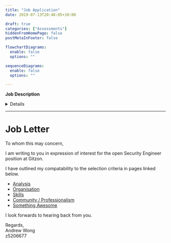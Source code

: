 ```yaml
---
title: "Job Application"
date: 2019-07-13T20:48:05+10:00

draft: true
categories: ["Assessments"]
hiddenFromHomePage: false
postMetaInFooter: false

flowchartDiagrams:
  enable: false
  options: ""

sequenceDiagrams: 
  enable: false
  options: ""

---
```


**Job Description**  

<details>
Gitzon aspires to be an organization that mirrors the diverse and cutting edge audience that our products and technology serve, therefore we believe that in addition to hiring the best talent, a diversity of perspectives, ideas and cultures leads to the creation of the best products and services.

We are a highly accomplished and rapidly expanding global Cybersecurity start-up that requires a professional Security Engineer for our Sydney office, therefore it is a requirement you have exceptional IT and Cybersecurity knowledge, however we acknowledge that technical prowess alone cannot ensure success in our company, we additionally require someone who can collaborate effectively with peers and customers but also provide quality feedback on peers and further critically reflect upon their own work habits to ensure constant improvement and life-long learning.

This role provides the opportunity to work with some of the brightest technical teams in the country and you will work among highly accomplished tech leaders. As our Security Engineer you will be responsible for implementing, protecting and improving security platforms in the production environment, as well as development, quality–assurance and staging environments. You will be expected to research and provide advice on all aspects of Security for our product range as we grow. This will include vulnerability and threat issues, Certification and Security compliance. Further It is also expected that you will publish industry white papers.

Our ideal candidate will have a passion for implementing solutions to complex security problems with a keen understanding of Cyber security challenges and an up-to-date awareness of Cyber security threats. Additionally this semester we are acting upon research from our hiring division that suggest that success at University is correlated with success in the workplace, therefore in this hiring round we are reaching out to and collaborating with final year UNSW Security engineering student in a targeted hiring drive hoping to fill the position mid-year.

The five areas you must address are :

**Your Analytical Ability**: This section assesses your ability to deeply understand ideas and synthesise new and valuable information based on what you have learnt. This can be demonstrated by articulating security concepts and reflecting on them to a sufficient level of depth in your blogs, and in questions and your participation throughout the course.

**Time Management**: You must demonstrate that you are capable of managing your own time and achieving goals in set time periods. While this does not necessarily mean completing 100% of all tasks, it may refer to identifying scheduling issues in advance and planning around them, prioritizing tasks when time is tight and working to cover missed material from class. 

**Skills**: We want to see that you understand security! Are you a security engineer, or a Cyber-Excellence Consultant? In this section, prove to us that you have and have further developed technical understanding, knowledge of course content, completed independent learning on topics that interest you, and have improved you ability to apply security concepts to the real world.

**Community/Professionalism**: In this section you must showcase your ability to conduct yourself in a manner suitable to a Security Engineer. We want to see that you can act in a professional manner when handling data, information or sensitive processes, or present work in a professional manner. We wish to see evidence of extensive teamwork and clear communication skills. We want to see your ability to provide high quality feedback to your peers.

**Your 'Something Awesome' Project**: This section tests your ability to extend yourself beyond the assigned class work. You will be evaluated based on a project or achievement (a.k.a. "something awesome!") of your own choosing according to the criteria you define for yourself. This section should summarize the goal objectives you set for your project and how you met them throughout the course.
</details>

---

# Job Letter

To whom this may concern,

I am writing to you in expression of interest for the open Security Engineer position at Gitzon.

I have outlined my compatability to the selection criteria in pages linked below.

* [Analysis](analysis)
* [Organisation](organisation)
* [Skills](skills)
* [Community / Professionalism](community_professionalism)
* [Something Awesome](something_awesome)

I look forwards to hearing back from you.

Regards,  
Andrew Wong  
z5206677  
